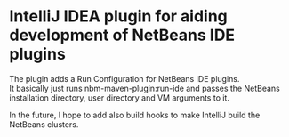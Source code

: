 # IntelliJ IDEA plugin for aiding development of NetBeans IDE plugins

The plugin adds a Run Configuration for NetBeans IDE plugins.
\
It basically just runs nbm-maven-plugin:run-ide and passes the NetBeans installation directory, user directory and VM arguments to it. 

In the future, I hope to add also build hooks to make IntelliJ build the NetBeans clusters.